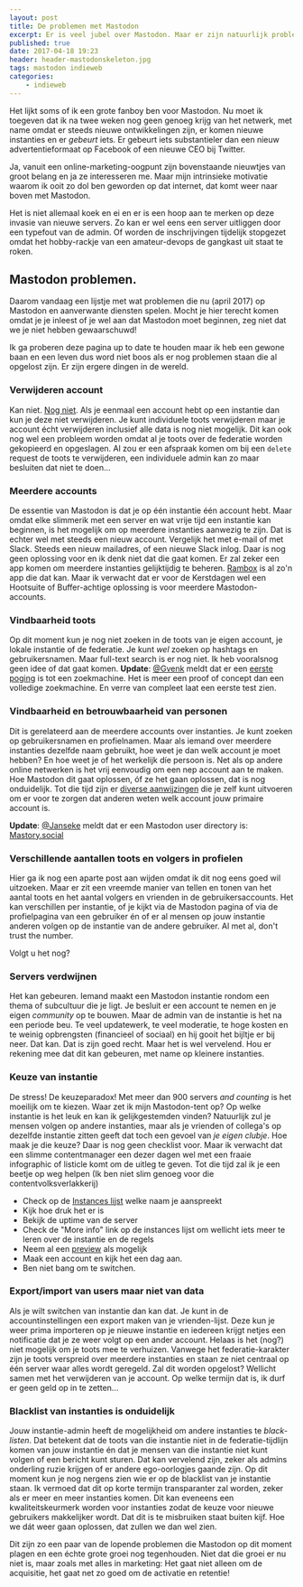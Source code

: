 ```yaml
---
layout: post
title: De problemen met Mastodon
excerpt: Er is veel jubel over Mastodon. Maar er zijn natuurlijk problemen. Een eerste overzicht...
published: true
date: 2017-04-18 19:23
header: header-mastodonskeleton.jpg
tags: mastodon indieweb
categories: 
    - indieweb
---
```

Het lijkt soms of ik een grote fanboy ben voor Mastodon. Nu moet ik toegeven dat ik na twee weken nog geen genoeg krijg van het netwerk, met name omdat er steeds nieuwe ontwikkelingen zijn, er komen nieuwe instanties en er *gebeurt* iets. Er gebeurt iets substantieler dan een nieuw advertentieformaat op Facebook of een nieuwe CEO bij Twitter.

Ja, vanuit een online-marketing-oogpunt zijn bovenstaande nieuwtjes van groot belang en ja ze interesseren me. Maar mijn intrinsieke motivatie waarom ik ooit zo dol ben geworden op dat internet, dat komt weer naar boven met Mastodon.

Het is niet allemaal koek en ei en er is een hoop aan te merken op deze invasie van nieuwe servers. Zo kan er wel eens een server uitliggen door een typefout van de admin. Of worden de inschrijvingen tijdelijk stopgezet omdat het hobby-rackje van een amateur-devops de gangkast uit staat te roken.

## Mastodon problemen.
Daarom vandaag een lijstje met wat problemen die nu (april 2017) op Mastodon en aanverwante diensten spelen. Mocht je hier terecht komen omdat je je inleest of je wel aan dat Mastodon moet beginnen, zeg niet dat we je niet hebben gewaarschuwd!

Ik ga proberen deze pagina up to date te houden maar ik heb een gewone baan en een leven dus word niet boos als er nog problemen staan die al opgelost zijn. Er zijn ergere dingen in de wereld.

### Verwijderen account
Kan niet. [Nog niet](https://github.com/tootsuite/mastodon/issues/109). Als je eenmaal een account hebt op een instantie dan kun je deze niet verwijderen. Je kunt individuele toots verwijderen maar je account écht verwijderen inclusief alle data is nog niet mogelijk. Dit kan ook nog wel een probleem worden omdat al je toots over de federatie worden gekopieerd en opgeslagen. Al zou er een afspraak komen om bij een ```delete``` request de toots te verwijderen, een individuele admin kan zo maar besluiten dat niet te doen...

### Meerdere accounts
De essentie van Mastodon is dat je op één instantie één account hebt. Maar omdat elke slimmerik met een server en wat vrije tijd een instantie kan beginnen, is het mogelijk om op meerdere instanties aanwezig te zijn. Dat is echter wel met steeds een nieuw account. Vergelijk het met e-mail of met Slack. Steeds een nieuw mailadres, of een nieuwe Slack inlog.
Daar is nog geen oplossing voor en ik denk niet dat die gaat komen. Er zal zeker een app komen om meerdere instanties gelijktijdig te beheren. [Rambox](http://rambox.pro) is al zo'n app die dat kan. Maar ik verwacht dat er voor de Kerstdagen wel een Hootsuite of Buffer-achtige oplossing is voor meerdere Mastodon-accounts.

### Vindbaarheid toots
Op dit moment kun je nog niet zoeken in de toots van je eigen account, je lokale instantie of de federatie. Je kunt *wel* zoeken op hashtags en gebruikersnamen. Maar full-text search is er nog niet. Ik heb vooralsnog geen idee of dat gaat komen.
**Update**: [@Gvenk](https://mastodon.xyz/users/gvenk/updates/105343) meldt dat er een [eerste poging](https://github.com/vhf/clericalist/) is tot een zoekmachine. Het is meer een proof of concept dan een volledige zoekmachine. En verre van compleet laat een eerste test zien.

### Vindbaarheid en betrouwbaarheid van personen
Dit is gerelateerd aan de meerdere accounts over instanties. Je kunt zoeken op gebruikersnamen en profielnamen. Maar als iemand over meerdere instanties dezelfde naam gebruikt, hoe weet je dan welk account je moet hebben? En hoe weet je of het werkelijk díe persoon is. Net als op andere online netwerken is het vrij eenvoudig om een nep account aan te maken. Hoe Mastodon dit gaat oplossen, óf ze het gaan oplossen, dat is nog onduidelijk. Tot die tijd zijn er [diverse aanwijzingen](/Identiteit-op-Mastodon/) die je zelf kunt uitvoeren om er voor te zorgen dat anderen weten welk account jouw primaire account is.

**Update**: [@Janseke](https://creativity.cafe/users/Janseke/updates/891) meldt dat er een Mastodon user directory is: [Mastory.social](http://mastory.social/?q=trump)

### Verschillende aantallen toots en volgers in profielen

Hier ga ik nog een aparte post aan wijden omdat ik dit nog eens goed wil uitzoeken. Maar er zit een vreemde manier van tellen en tonen van het aantal toots en het aantal volgers en vrienden in de gebruikersaccounts. Het kan verschillen per instantie, of je kijkt via de Mastodon pagina of via de profielpagina van een gebruiker én of er al mensen op jouw instantie anderen volgen op de instantie van de andere gebruiker. Al met al, don't trust the number.

Volgt u het nog?

### Servers verdwijnen

Het kan gebeuren. Iemand maakt een Mastodon instantie rondom een thema of subcultuur die je ligt. Je besluit er een account te nemen en je eigen *community* op te bouwen. Maar de admin van de instantie is het na een periode beu. Te veel updatewerk, te veel moderatie, te hoge kosten en te weinig opbrengsten (financieel of sociaal) en hij gooit het bijltje er bij neer. Dat kan. Dat is zijn goed recht. Maar het is wel vervelend. Hou er rekening mee dat dit kan gebeuren, met name op kleinere instanties.

### Keuze van instantie
De stress! De keuzeparadox! Met meer dan 900 servers *and counting* is het moeilijk om te kiezen. Waar zet ik mijn Mastodon-tent op? Op welke instantie is het leuk en kan ik gelijkgestemden vinden?
Natuurlijk zul je mensen volgen op andere instanties, maar als je vrienden of collega's op dezelfde instantie zitten geeft dat toch een gevoel van *je eigen clubje*. Hoe maak je die keuze? Daar is nog geen checklist voor. Maar ik verwacht dat een slimme contentmanager een dezer dagen wel met een fraaie infographic of listicle komt om de uitleg te geven. Tot die tijd zal ik je een beetje op weg helpen (Ik ben niet slim genoeg voor die contentvolksverlakkerij)

- Check op de [Instances lijst](https://instances.mastodon.xyz/) welke naam je aanspreekt
- Kijk hoe druk het er is
- Bekijk de uptime van de server
- Check de "More info" link op de instances lijst om wellicht iets meer te leren over de instantie en de regels
- Neem al een [preview](http://www.unmung.com/mastoview?url=mstdn.nl&view=local) als mogelijk
- Maak een account en kijk het een dag aan.
- Ben niet bang om te switchen.

### Export/import van users maar niet van data
Als je wilt switchen van instantie dan kan dat. Je kunt in de accountinstellingen een export maken van je vrienden-lijst. Deze kun je weer prima importeren op je nieuwe instantie en iedereen krijgt netjes een notificatie dat je ze weer volgt op een ander account. Helaas is het (nog?) niet mogelijk om je toots mee te verhuizen. Vanwege het federatie-karakter zijn je toots verspreid over meerdere instanties en staan ze niet centraal op één server waar alles wordt geregeld. Zal dit worden opgelost? Wellicht samen met het verwijderen van je account. Op welke termijn dat is, ik durf er geen geld op in te zetten...

### Blacklist van instanties is onduidelijk

Jouw instantie-admin heeft de mogelijkheid om andere instanties te *black-listen*. Dat betekent dat de toots van die instantie niet in de federatie-tijdlijn komen van jouw instantie én dat je mensen van die instantie niet kunt volgen of een bericht kunt sturen. Dat kan vervelend zijn, zeker als admins onderling ruzie krijgen of er andere ego-oorlogjes gaande zijn.
Op dit moment kun je nog nergens zien wie er op de blacklist van je instantie staan. Ik vermoed dat dit op korte termijn transparanter zal worden, zeker als er meer en meer instanties komen. Dit kan eveneens een kwaliteitskeurmerk worden voor instanties zodat de keuze voor nieuwe gebruikers makkelijker wordt. Dat dit is te misbruiken staat buiten kijf. Hoe we dát weer gaan oplossen, dat zullen we dan wel zien.

Dit zijn zo een paar van de lopende problemen die Mastodon op dit moment plagen en een échte grote groei nog tegenhouden. Niet dat die groei er nu niet is, maar zoals met alles in marketing: Het gaat niet alleen om de acquisitie, het gaat net zo goed om de activatie en retentie!
